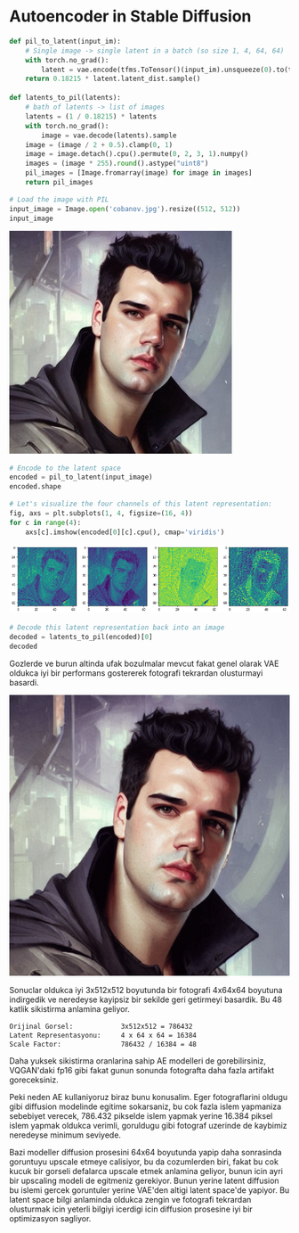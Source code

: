 # Autoencoder in Stable Diffusion

```python
def pil_to_latent(input_im):
    # Single image -> single latent in a batch (so size 1, 4, 64, 64)
    with torch.no_grad():
        latent = vae.encode(tfms.ToTensor()(input_im).unsqueeze(0).to(torch_device)*2-1) # Note scaling
    return 0.18215 * latent.latent_dist.sample()

def latents_to_pil(latents):
    # bath of latents -> list of images
    latents = (1 / 0.18215) * latents
    with torch.no_grad():
        image = vae.decode(latents).sample
    image = (image / 2 + 0.5).clamp(0, 1)
    image = image.detach().cpu().permute(0, 2, 3, 1).numpy()
    images = (image * 255).round().astype("uint8")
    pil_images = [Image.fromarray(image) for image in images]
    return pil_images
```

```python
# Load the image with PIL
input_image = Image.open('cobanov.jpg').resize((512, 512))
input_image
```

![cobanov](../assets/cobanov-profile.jpg)

```python
# Encode to the latent space
encoded = pil_to_latent(input_image)
encoded.shape
```

```python
# Let's visualize the four channels of this latent representation:
fig, axs = plt.subplots(1, 4, figsize=(16, 4))
for c in range(4):
    axs[c].imshow(encoded[0][c].cpu(), cmap='viridis')
```

![](../assets/vae-features.png)

```python
# Decode this latent representation back into an image
decoded = latents_to_pil(encoded)[0]
decoded
```

Gozlerde ve burun altinda ufak bozulmalar mevcut fakat genel olarak VAE oldukca iyi bir performans gostererek fotografi tekrardan olusturmayi basardi.

![vae out](../assets/vae-outout.png)

Sonuclar oldukca iyi 3x512x512 boyutunda bir fotografi 4x64x64 boyutuna indirgedik ve neredeyse kayipsiz bir sekilde geri getirmeyi basardik. Bu 48 katlik sikistirma anlamina geliyor.

```text
Orijinal Gorsel:            3x512x512 = 786432 
Latent Representasyonu:     4 x 64 x 64 = 16384
Scale Factor:               786432 / 16384 = 48
```

Daha yuksek sikistirma oranlarina sahip AE modelleri de gorebilirsiniz, VQGAN'daki fp16 gibi fakat gunun sonunda fotografta daha fazla artifakt goreceksiniz.

Peki neden AE kullaniyoruz biraz bunu konusalim. Eger fotograflarini oldugu gibi diffusion modelinde egitime sokarsaniz, bu cok fazla islem yapmaniza sebebiyet verecek, 786.432 pikselde islem yapmak yerine 16.384 piksel islem yapmak oldukca verimli, goruldugu gibi fotograf uzerinde de kaybimiz neredeyse minimum seviyede.

Bazi modeller diffusion prosesini 64x64 boyutunda yapip daha sonrasinda goruntuyu upscale etmeye calisiyor, bu da cozumlerden biri, fakat bu cok kucuk bir gorseli defalarca upscale etmek anlamina geliyor, bunun icin ayri bir upscaling modeli de egitmeniz gerekiyor. Bunun yerine latent diffusion bu islemi gercek goruntuler yerine VAE'den altigi latent space'de yapiyor. Bu latent space bilgi anlaminda oldukca zengin ve fotografi tekrardan olusturmak icin yeterli bilgiyi icerdigi icin diffusion prosesine iyi bir optimizasyon sagliyor.
